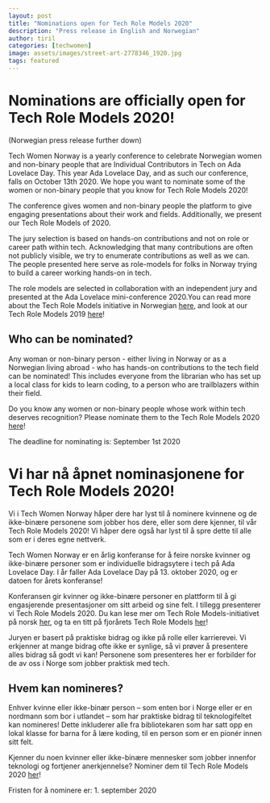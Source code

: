 ```yaml
---
layout: post
title: "Nominations open for Tech Role Models 2020"
description: "Press release in English and Norwegian"
author: tiril
categories: [techwomen]
image: assets/images/street-art-2778346_1920.jpg
tags: featured
---
```


# Nominations are officially open for Tech Role Models 2020!

(Norwegian press release further down)

Tech Women Norway is a yearly conference to celebrate Norwegian women and non-binary people that are Individual Contributors in Tech on Ada Lovelace Day. This year Ada Lovelace Day, and as such our conference, falls on October 13th 2020. We hope you want to nominate some of the women or non-binary people that you know for Tech Role Models 2020!

The conference gives women and non-binary people the platform to give engaging presentations about their work and fields. Additionally, we present our Tech Role Models of 2020.

The jury selection is based on hands-on contributions and not on role or career path within tech. Acknowledging that many contributions are often not publicly visible, we try to enumerate contributions as well as we can. The people presented here serve as role-models for folks in Norway trying to build a career working hands-on in tech.

The role models are selected in collaboration with an independent jury and presented at the Ada Lovelace mini-conference 2020.You can read more about the Tech Role Models initiative in Norwegian [here][1], and look at our Tech Role Models 2019 [here][2]!

## Who can be nominated?

Any woman or non-binary person - either living in Norway or as a Norwegian living abroad - who has hands-on contributions to the tech field can be nominated! This includes everyone from the librarian who has set up a local class for kids to learn coding, to a person who are trailblazers within their field. 

Do you know any women or non-binary people whose work within tech deserves recognition? Please nominate them to the Tech Role Models 2020 [here][3]!

The deadline for nominating is: September 1st 2020

# Vi har nå åpnet nominasjonene for Tech Role Models 2020!

Vi i Tech Women Norway håper dere har lyst til å nominere kvinnene og de ikke-binære personene som jobber hos dere, eller som dere kjenner, til vår Tech Role Models 2020! Vi håper dere også har lyst til å spre dette til alle som er i deres egne nettverk.

Tech Women Norway er en årlig konferanse for å feire norske kvinner og ikke-binære personer som er individuelle bidragsytere i tech på Ada Lovelace Day. I år faller Ada Lovelace Day på 13. oktober 2020, og er datoen for årets konferanse!

Konferansen gir kvinner og ikke-binære personer en plattform til å gi engasjerende presentasjoner om sitt arbeid og sine felt. I tillegg presenterer vi Tech Role Models 2020. Du kan lese mer om Tech Role Models-initiativet på norsk [her][1], og ta en titt på fjorårets Tech Role Models [her][2]!

Juryen er basert på praktiske bidrag og ikke på rolle eller karrierevei. Vi erkjenner at mange bidrag ofte ikke er synlige, så vi prøver å presentere alles bidrag så godt vi kan! Personene som presenteres her er forbilder for de av oss i Norge som jobber praktisk med tech.

## Hvem kan nomineres?

Enhver kvinne eller ikke-binær person – som enten bor i Norge eller er en nordmann som bor i utlandet – som har praktiske bidrag til teknologifeltet kan nomineres! Dette inkluderer alle fra bibliotekaren som har satt opp en lokal klasse for barna for å lære koding, til en person som er en pionér innen sitt felt.

Kjenner du noen kvinner eller ikke-binære mennesker som jobber innenfor teknologi og fortjener anerkjennelse? Nominer dem til Tech Role Models 2020 [her][3]!

Fristen for å nominere er: 1. september 2020


[1]: https://www.digi.no/artikler/patricia-aas-arrangerer-pris-for-kvinner-som-faktisk-jobber-i-it/471216
[2]: https://techwomen.no/tech-role-models-2019
[3]: https://docs.google.com/forms/d/1BGk-NaNSAyFt1VVSIYVqIzvs3FimtBtHvhRCri9MuN0